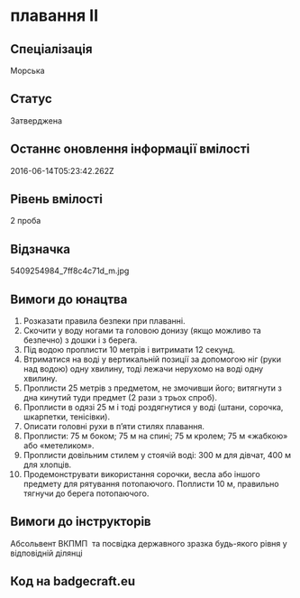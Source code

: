 # плавання ІІ

## Спеціалізація

Морська

## Статус

Затверджена

## Останнє оновлення інформації вмілості

2016-06-14T05:23:42.262Z

## Рівень вмілості

2 проба

## Відзначка

5409254984_7ff8c4c71d_m.jpg

## Вимоги до юнацтва

<ol><li>Розказати правила безпеки при плаванні.</li><li>Скочити у воду ногами та головою донизу (якщо можливо та безпечно) з дошки і з берега.</li><li>Під водою проплисти 10 метрів і витримати 12 секунд.</li><li>Втриматися на воді у вертикальній позиції за допомогою ніг (руки над водою) одну хвилину, тоді лежачи нерухомо на воді одну хвилину.</li><li>Проплисти 25 метрів з предметом, не змочивши його; витягнути з дна кинутий туди предмет (2 рази з трьох спроб).</li><li>Проплисти в одязі 25 м і тоді роздягнутися у воді (штани, сорочка, шкарпетки, тенісівки).</li><li>Описати головні рухи в п’яти стилях плавання.</li><li>Проплисти: 75 м боком; 75 м на спині; 75 м кролем; 75 м «жабкою» або «метеликом».</li><li>Проплисти довільним стилем у стоячій воді: 300 м для дівчат, 400 м для хлопців.</li><li>Продемонструвати використання сорочки, весла або іншого предмету для рятування потопаючого. Поплисти 10 м, правильно тягнучи до берега потопаючого.</li></ol>

## Вимоги до інструкторів

Абсольвент ВКПМП &nbsp;та посвідка державного зразка будь-якого рівня у відповідній ділянці

## Код на badgecraft.eu

